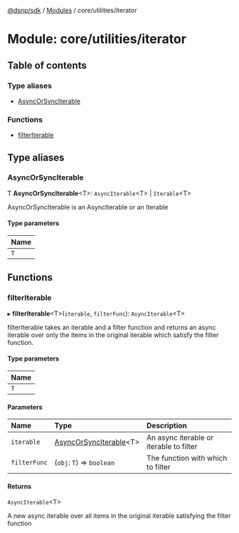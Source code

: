 [@dsnp/sdk](../README.md) / [Modules](../modules.md) / core/utilities/iterator

# Module: core/utilities/iterator

## Table of contents

### Type aliases

- [AsyncOrSyncIterable](core_utilities_iterator.md#asyncorsynciterable)

### Functions

- [filterIterable](core_utilities_iterator.md#filteriterable)

## Type aliases

### AsyncOrSyncIterable

Ƭ **AsyncOrSyncIterable**<T\>: `AsyncIterable`<T\> \| `Iterable`<T\>

AsyncOrSyncIterable is an AsyncIterable or an Iterable

#### Type parameters

| Name |
| :------ |
| `T` |

## Functions

### filterIterable

▸ **filterIterable**<T\>(`iterable`, `filterFunc`): `AsyncIterable`<T\>

filterIterable takes an iterable and a filter function and returns an async
iterable over only the items in the original iterable which satisfy the
filter function.

#### Type parameters

| Name |
| :------ |
| `T` |

#### Parameters

| Name | Type | Description |
| :------ | :------ | :------ |
| `iterable` | [AsyncOrSyncIterable](core_utilities_iterator.md#asyncorsynciterable)<T\> | An async iterable or iterable to filter |
| `filterFunc` | (`obj`: `T`) => `boolean` | The function with which to filter |

#### Returns

`AsyncIterable`<T\>

A new async iterable over all items in the original iterable satisfying the filter function
